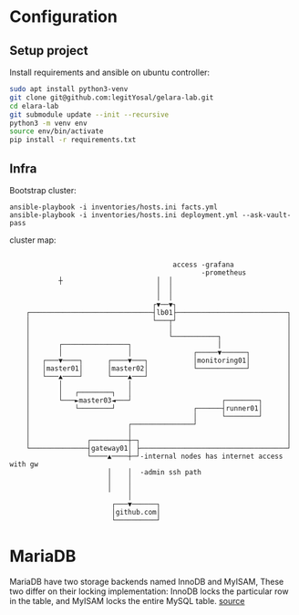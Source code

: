 # Configuration

## Setup project

Install requirements and ansible on ubuntu controller:
```bash
sudo apt install python3-venv
git clone git@github.com:legitYosal/gelara-lab.git
cd elara-lab
git submodule update --init --recursive
python3 -m venv env
source env/bin/activate
pip install -r requirements.txt
```
## Infra

Bootstrap cluster:  
```
ansible-playbook -i inventories/hosts.ini facts.yml
ansible-playbook -i inventories/hosts.ini deployment.yml --ask-vault-pass
```

cluster map:
```

                                        access -grafana
                                               -prometheus
            ┼                       │  │
                                    │  │
                                    │  │
                                   ┌▼──▼┐
    ┌──────────────────────────────┤lb01├───────────────────────────┐
    │                              └───┬┘                           │
    │                                  │                            │
    │                                  └───────────┐                │
    │       ┌────────────────┐                     │                │
    │       │                │               ┌─────▼──────┐         │
    │   ┌───▼────┐      ┌────▼───┐           │monitoring01│         │
    │   │master01│      │master02│           └────────────┘         │
    │   └───▲────┘      └────▲───┘                                  │
    │       │                │                                      │
    │       │   ┌────────┐   │                                      │
    │       └───►master03◄───┘                      ┌────────┐      │
    │           └────────┘                   ┌──────┤runner01│      │
    │                                        │      └────────┘      │
    │                        ┌───────────────┘                      │
    │                        │                                      │
    │              ┌─────────┼─┐                                    │
    └──────────────┤gateway01│ ├────────────────────────────────────┘
                   └────▲────┼─┘-internal nodes has internet access with gw
                        │    │  -admin ssh path
                        │    │
                        │    │
                             │
                         ┌───▼──────┐
                         │github.com│
                         └──────────┘

```

# MariaDB
MariaDB have two storage backends named InnoDB and MyISAM, These two differ on their locking implementation: InnoDB locks the particular row in the table, and MyISAM locks the entire MySQL table. [source](https://stackoverflow.com/a/5414622/12131234)

